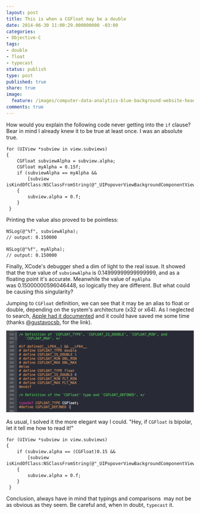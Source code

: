 ```yaml
---
layout: post
title: This is when a CGFloat may be a double
date: 2014-06-30 11:00:29.000000000 -03:00
categories:
- Objective-C
tags:
- double
- float
- typecast
status: publish
type: post
published: true
share: true
image:
  feature: /images/computer-data-analytics-blue-background-website-header.jpg
comments: true
---
```

How would you explain the following code never getting into the `if` clause? Bear in mind I already knew it to be true at least once. I was an absolute true.

``` objc
for (UIView *subview in view.subviews)
{
    CGFloat subviewAlpha = subview.alpha;
    CGFloat myAlpha = 0.15f;
    if (subviewAlpha == myAlpha &&
        [subview isKindOfClass:NSClassFromString(@"_UIPopoverViewBackgroundComponentView")])
    {
        subview.alpha = 0.f;
    }
 }
```

<!-- more -->

Printing the value also proved to be pointless:

``` objc
NSLog(@"%f", subviewAlpha);
// output: 0.150000

NSLog(@"%f", myAlpha);
// output: 0.150000
```

Finally, XCode's debugger shed a dim of light to the real issue. It showed that the true value of `subviewAlpha` is 0.14999999999999999, and as a floating point it's accurate. Meanwhile the value of `myAlpha` was 0.15000000596046448, so logically they are different. But what could be causing this singularity?

Jumping to `CGFloat` definition, we can see that it may be an alias to float or double, depending on the system's architecture (x32 or x64). As I neglected to search, [Apple had it documented](https://developer.apple.com/library/prerelease/ios/documentation/GraphicsImaging/Reference/CGGeometry/index.html#//apple_ref/doc/constant_group/CGFloat_Informational_Macros) and it could have saved me some time (thanks [@gustavocsb](https://twitter.com/gustavocsb/status/482602061352423424), for the link).

[![](/images/Screen-Shot-2014-06-28-at-12.53.35-AM.png)](/images/Screen-Shot-2014-06-28-at-12.53.35-AM.png)

As usual, I solved it the more elegant way I could. "Hey, if `CGFloat` is bipolar, let it tell me how to read it!"

``` objc
for (UIView *subview in view.subviews)
{
    if (subview.alpha == (CGFloat)0.15 &&
        [subview isKindOfClass:NSClassFromString(@"_UIPopoverViewBackgroundComponentView")])
    {
        subview.alpha = 0.f;
    }
 }
```

 Conclusion, always have in mind that typings and comparisons  may not be as obvious as they seem. Be careful and, when in doubt, `typecast` it.
